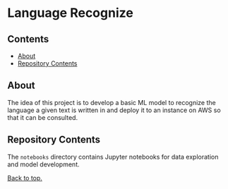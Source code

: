 # Language Recognize

## Contents
- [About](#about)
- [Repository Contents](#repository-contents)

## About
The idea of this project is to develop a basic ML model to recognize the language a given
text is written in and deploy it to an instance on AWS so that it can be consulted.

## Repository Contents
The `notebooks` directory contains Jupyter notebooks for data exploration and model development.

[Back to top.](#language-recognize)
